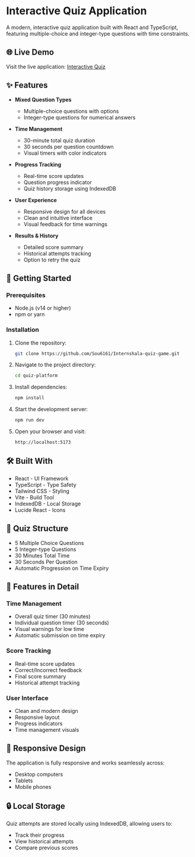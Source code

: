 # Interactive Quiz Application

A modern, interactive quiz application built with React and TypeScript, featuring multiple-choice and integer-type questions with time constraints.

## 🌐 Live Demo

Visit the live application: [Interactive Quiz](https://internshala-quiz-game.vercel.app/)

## ✨ Features

- **Mixed Question Types**
  - Multiple-choice questions with options
  - Integer-type questions for numerical answers
  
- **Time Management**
  - 30-minute total quiz duration
  - 30 seconds per question countdown
  - Visual timers with color indicators
  
- **Progress Tracking**
  - Real-time score updates
  - Question progress indicator
  - Quiz history storage using IndexedDB
  
- **User Experience**
  - Responsive design for all devices
  - Clean and intuitive interface
  - Visual feedback for time warnings
  
- **Results & History**
  - Detailed score summary
  - Historical attempts tracking
  - Option to retry the quiz

## 🚀 Getting Started

### Prerequisites

- Node.js (v14 or higher)
- npm or yarn

### Installation

1. Clone the repository:
   ```bash
   git clone https://github.com/Sou6161/Internshala-quiz-game.git
   ```

2. Navigate to the project directory:
   ```bash
   cd quiz-platform
   ```

3. Install dependencies:
   ```bash
   npm install
   ```

4. Start the development server:
   ```bash
   npm run dev
   ```

5. Open your browser and visit:
   ```
   http://localhost:5173
   ```

## 🛠️ Built With

- React - UI Framework
- TypeScript - Type Safety
- Tailwind CSS - Styling
- Vite - Build Tool
- IndexedDB - Local Storage
- Lucide React - Icons

## 📝 Quiz Structure

- 5 Multiple Choice Questions
- 5 Integer-type Questions
- 30 Minutes Total Time
- 30 Seconds Per Question
- Automatic Progression on Time Expiry

## 🎯 Features in Detail

### Time Management
- Overall quiz timer (30 minutes)
- Individual question timer (30 seconds)
- Visual warnings for low time
- Automatic submission on time expiry

### Score Tracking
- Real-time score updates
- Correct/Incorrect feedback
- Final score summary
- Historical attempt tracking

### User Interface
- Clean and modern design
- Responsive layout
- Progress indicators
- Time management visuals

## 📱 Responsive Design

The application is fully responsive and works seamlessly across:
- Desktop computers
- Tablets
- Mobile phones

## 🔒 Local Storage

Quiz attempts are stored locally using IndexedDB, allowing users to:
- Track their progress
- View historical attempts
- Compare previous scores